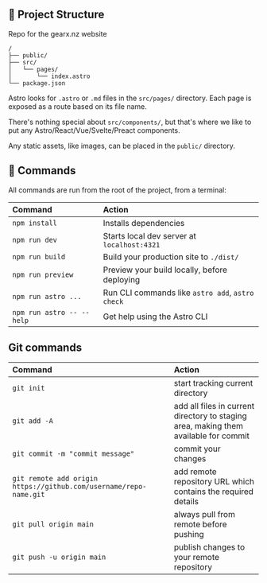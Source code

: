 ## 🚀 Project Structure

Repo for the gearx.nz website

```text
/
├── public/
├── src/
│   └── pages/
│       └── index.astro
└── package.json
```

Astro looks for `.astro` or `.md` files in the `src/pages/` directory. Each page is exposed as a route based on its file name.

There's nothing special about `src/components/`, but that's where we like to put any Astro/React/Vue/Svelte/Preact components.

Any static assets, like images, can be placed in the `public/` directory.

## 🧞 Commands

All commands are run from the root of the project, from a terminal:

| Command                   | Action                                           |
| :------------------------ | :----------------------------------------------- |
| `npm install`             | Installs dependencies                            |
| `npm run dev`             | Starts local dev server at `localhost:4321`      |
| `npm run build`           | Build your production site to `./dist/`          |
| `npm run preview`         | Preview your build locally, before deploying     |
| `npm run astro ...`       | Run CLI commands like `astro add`, `astro check` |
| `npm run astro -- --help` | Get help using the Astro CLI                     |

## Git commands

| Command                                                           | Action                                                                               |
| :---------------------------------------------------------------- | :----------------------------------------------------------------------------------- |
| `git init`                                                        | start tracking current directory                                                     |
| `git add -A`                                                      | add all files in current directory to staging area, making them available for commit |
| `git commit -m "commit message"`                                  | commit your changes                                                                  |
| `git remote add origin https://github.com/username/repo-name.git` | add remote repository URL which contains the required details                        |
| `git pull origin main`                                            | always pull from remote before pushing                                               |
| `git push -u origin main`                                         | publish changes to your remote repository                                            |
